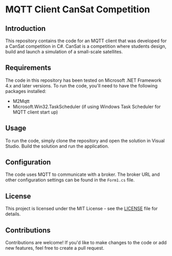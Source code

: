 # MQTT Client CanSat Competition

## Introduction

This repository contains the code for an MQTT client that was developed for a CanSat competition in C#. CanSat is a competition where students design, build and launch a simulation of a small-scale satellites.

## Requirements

The code in this repository has been tested on Microsoft .NET Framework 4.x and later versions. To run the code, you'll need to have the following packages installed:
- M2Mqtt
- Microsoft.Win32.TaskScheduler (if using Windows Task Scheduler for MQTT client start up)

## Usage

To run the code, simply clone the repository and open the solution in Visual Studio. Build the solution and run the application.

## Configuration

The code uses MQTT to communicate with a broker. The broker URL and other configuration settings can be found in the `Form1.cs` file.

## License

This project is licensed under the MIT License - see the [LICENSE](LICENSE) file for details.

## Contributions

Contributions are welcome! If you'd like to make changes to the code or add new features, feel free to create a pull request.
